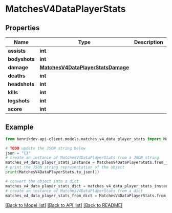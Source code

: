 # MatchesV4DataPlayerStats


## Properties

Name | Type | Description | Notes
------------ | ------------- | ------------- | -------------
**assists** | **int** |  | 
**bodyshots** | **int** |  | 
**damage** | [**MatchesV4DataPlayerStatsDamage**](MatchesV4DataPlayerStatsDamage.md) |  | 
**deaths** | **int** |  | 
**headshots** | **int** |  | 
**kills** | **int** |  | 
**legshots** | **int** |  | 
**score** | **int** |  | 

## Example

```python
from henrikdev-api-client.models.matches_v4_data_player_stats import MatchesV4DataPlayerStats

# TODO update the JSON string below
json = "{}"
# create an instance of MatchesV4DataPlayerStats from a JSON string
matches_v4_data_player_stats_instance = MatchesV4DataPlayerStats.from_json(json)
# print the JSON string representation of the object
print(MatchesV4DataPlayerStats.to_json())

# convert the object into a dict
matches_v4_data_player_stats_dict = matches_v4_data_player_stats_instance.to_dict()
# create an instance of MatchesV4DataPlayerStats from a dict
matches_v4_data_player_stats_from_dict = MatchesV4DataPlayerStats.from_dict(matches_v4_data_player_stats_dict)
```
[[Back to Model list]](../README.md#documentation-for-models) [[Back to API list]](../README.md#documentation-for-api-endpoints) [[Back to README]](../README.md)


